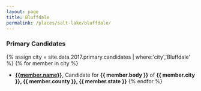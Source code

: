 ```yaml
---
layout: page
title: Bluffdale
permalink: /places/salt-lake/bluffdale/
---
```


### Primary Candidates
{% assign city = site.data.2017.primary.candidates | where:'city','Bluffdale' %}
{% for member in city  %}
- <strong>[{{member.name}}](/../people/{{member.id}})</strong>, Candidate for <strong>{{ member.body }}</strong> of <strong>{{ member.city }}, {{ member.county }}, {{ member.state }}</strong>
{% endfor %}
